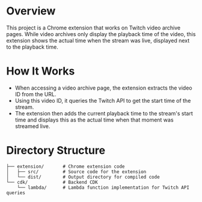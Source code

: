 # Overview

This project is a Chrome extension that works on Twitch video archive pages. While video archives only display the playback time of the video, this extension shows the actual time when the stream was live, displayed next to the playback time.

# How It Works

- When accessing a video archive page, the extension extracts the video ID from the URL.
- Using this video ID, it queries the Twitch API to get the start time of the stream.
- The extension then adds the current playback time to the stream's start time and displays this as the actual time when that moment was streamed live.

# Directory Structure

```
├── extension/       # Chrome extension code
│   ├── src/         # Source code for the extension
│   └── dist/        # Output directory for compiled code
└── cdk/             # Backend CDK
    └── lambda/      # Lambda function implementation for Twitch API queries
```
